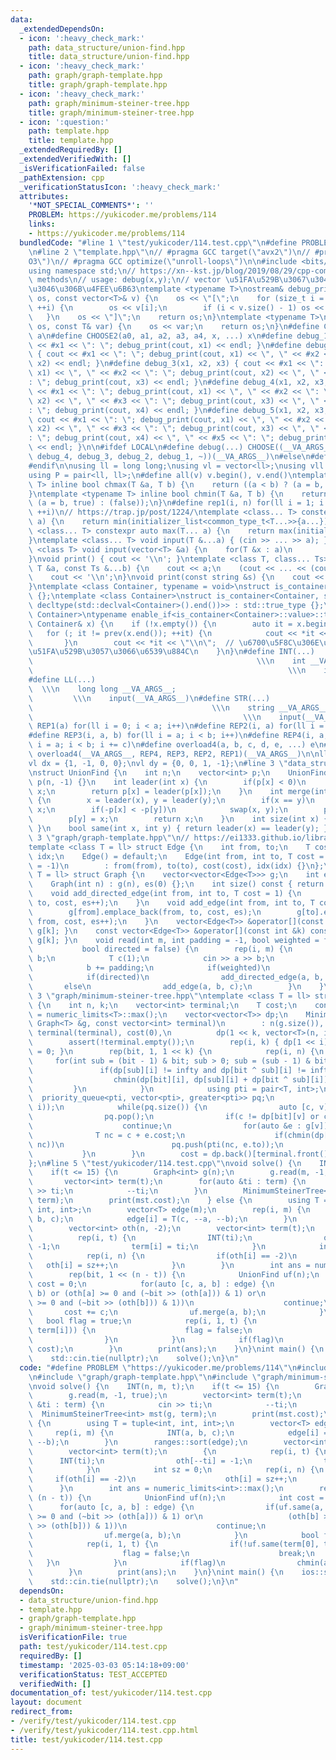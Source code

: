 ```yaml
---
data:
  _extendedDependsOn:
  - icon: ':heavy_check_mark:'
    path: data_structure/union-find.hpp
    title: data_structure/union-find.hpp
  - icon: ':heavy_check_mark:'
    path: graph/graph-template.hpp
    title: graph/graph-template.hpp
  - icon: ':heavy_check_mark:'
    path: graph/minimum-steiner-tree.hpp
    title: graph/minimum-steiner-tree.hpp
  - icon: ':question:'
    path: template.hpp
    title: template.hpp
  _extendedRequiredBy: []
  _extendedVerifiedWith: []
  _isVerificationFailed: false
  _pathExtension: cpp
  _verificationStatusIcon: ':heavy_check_mark:'
  attributes:
    '*NOT_SPECIAL_COMMENTS*': ''
    PROBLEM: https://yukicoder.me/problems/114
    links:
    - https://yukicoder.me/problems/114
  bundledCode: "#line 1 \"test/yukicoder/114.test.cpp\"\n#define PROBLEM \"https://yukicoder.me/problems/114\"\
    \n#line 2 \"template.hpp\"\n// #pragma GCC target(\"avx2\")\n// #pragma GCC optimize(\"\
    O3\")\n// #pragma GCC optimize(\"unroll-loops\")\n\n#include <bits/stdc++.h>\n\
    using namespace std;\n// https://xn--kst.jp/blog/2019/08/29/cpp-comp/\n// debug\
    \ methods\n// usage: debug(x,y);\n// vector \u51FA\u529B\u3067\u304D\u308B\u3088\
    \u3046\u306B\u4FEE\u6B63\ntemplate <typename T>\nostream& debug_print(ostream&\
    \ os, const vector<T>& v) {\n    os << \"[\";\n    for (size_t i = 0; i < v.size();\
    \ ++i) {\n        os << v[i];\n        if (i < v.size() - 1) os << \", \";\n \
    \   }\n    os << \"]\";\n    return os;\n}\ntemplate <typename T>\nostream& debug_print(ostream&\
    \ os, const T& var) {\n    os << var;\n    return os;\n}\n#define CHOOSE(a) CHOOSE2\
    \ a\n#define CHOOSE2(a0, a1, a2, a3, a4, x, ...) x\n#define debug_1(x1) { cout\
    \ << #x1 << \": \"; debug_print(cout, x1) << endl; }\n#define debug_2(x1, x2)\
    \ { cout << #x1 << \": \"; debug_print(cout, x1) << \", \" << #x2 << \": \"; debug_print(cout,\
    \ x2) << endl; }\n#define debug_3(x1, x2, x3) { cout << #x1 << \": \"; debug_print(cout,\
    \ x1) << \", \" << #x2 << \": \"; debug_print(cout, x2) << \", \" << #x3 << \"\
    : \"; debug_print(cout, x3) << endl; }\n#define debug_4(x1, x2, x3, x4) { cout\
    \ << #x1 << \": \"; debug_print(cout, x1) << \", \" << #x2 << \": \"; debug_print(cout,\
    \ x2) << \", \" << #x3 << \": \"; debug_print(cout, x3) << \", \" << #x4 << \"\
    : \"; debug_print(cout, x4) << endl; }\n#define debug_5(x1, x2, x3, x4, x5) {\
    \ cout << #x1 << \": \"; debug_print(cout, x1) << \", \" << #x2 << \": \"; debug_print(cout,\
    \ x2) << \", \" << #x3 << \": \"; debug_print(cout, x3) << \", \" << #x4 << \"\
    : \"; debug_print(cout, x4) << \", \" << #x5 << \": \"; debug_print(cout, x5)\
    \ << endl; }\n\n#ifdef LOCAL\n#define debug(...) CHOOSE((__VA_ARGS__, debug_5,\
    \ debug_4, debug_3, debug_2, debug_1, ~))(__VA_ARGS__)\n#else\n#define debug(...)\n\
    #endif\n\nusing ll = long long;\nusing vl = vector<ll>;\nusing vll = vector<vl>;\n\
    using P = pair<ll, ll>;\n#define all(v) v.begin(), v.end()\ntemplate <typename\
    \ T> inline bool chmax(T &a, T b) {\n    return ((a < b) ? (a = b, true) : (false));\n\
    }\ntemplate <typename T> inline bool chmin(T &a, T b) {\n    return ((a > b) ?\
    \ (a = b, true) : (false));\n}\n#define rep1(i, n) for(ll i = 1; i <= ((ll)n);\
    \ ++i)\n// https://trap.jp/post/1224/\ntemplate <class... T> constexpr auto min(T...\
    \ a) {\n    return min(initializer_list<common_type_t<T...>>{a...});\n}\ntemplate\
    \ <class... T> constexpr auto max(T... a) {\n    return max(initializer_list<common_type_t<T...>>{a...});\n\
    }\ntemplate <class... T> void input(T &...a) { (cin >> ... >> a); }\ntemplate\
    \ <class T> void input(vector<T> &a) {\n    for(T &x : a)\n        cin >> x;\n\
    }\nvoid print() { cout << '\\n'; }\ntemplate <class T, class... Ts> void print(const\
    \ T &a, const Ts &...b) {\n    cout << a;\n    (cout << ... << (cout << ' ', b));\n\
    \    cout << '\\n';\n}\nvoid print(const string &s) {\n    cout << s << '\\n';\n\
    }\ntemplate <class Container, typename = void>\nstruct is_container : std::false_type\
    \ {};\ntemplate <class Container>\nstruct is_container<Container, std::void_t<decltype(std::declval<Container>().begin()),\
    \ decltype(std::declval<Container>().end())>> : std::true_type {};\ntemplate <class\
    \ Container>\ntypename enable_if<is_container<Container>::value>::type print(const\
    \ Container& x) {\n    if (!x.empty()) {\n        auto it = x.begin();\n     \
    \   for (; it != prev(x.end()); ++it) {\n            cout << *it << \" \";\n \
    \       }\n        cout << *it << \"\\n\";  // \u6700\u5F8C\u306E\u8981\u7D20\u3092\
    \u51FA\u529B\u3057\u3066\u6539\u884C\n    }\n}\n#define INT(...)             \
    \                                                  \\\n    int __VA_ARGS__;  \
    \                                                         \\\n    input(__VA_ARGS__)\n\
    #define LL(...)                                                              \
    \  \\\n    long long __VA_ARGS__;                                            \
    \         \\\n    input(__VA_ARGS__)\n#define STR(...)                       \
    \                                        \\\n    string __VA_ARGS__;         \
    \                                               \\\n    input(__VA_ARGS__)\n#define\
    \ REP1(a) for(ll i = 0; i < a; i++)\n#define REP2(i, a) for(ll i = 0; i < a; i++)\n\
    #define REP3(i, a, b) for(ll i = a; i < b; i++)\n#define REP4(i, a, b, c) for(ll\
    \ i = a; i < b; i += c)\n#define overload4(a, b, c, d, e, ...) e\n#define rep(...)\
    \ overload4(__VA_ARGS__, REP4, REP3, REP2, REP1)(__VA_ARGS__)\n\nll inf = 3e18;\n\
    vl dx = {1, -1, 0, 0};\nvl dy = {0, 0, 1, -1};\n#line 3 \"data_structure/union-find.hpp\"\
    \nstruct UnionFind {\n    int n;\n    vector<int> p;\n    UnionFind(int n) : n(n),\
    \ p(n, -1) {}\n    int leader(int x) {\n        if(p[x] < 0)\n            return\
    \ x;\n        return p[x] = leader(p[x]);\n    }\n    int merge(int x, int y)\
    \ {\n        x = leader(x), y = leader(y);\n        if(x == y)\n            return\
    \ x;\n        if(-p[x] < -p[y])\n            swap(x, y);\n        p[x] += p[y];\n\
    \        p[y] = x;\n        return x;\n    }\n    int size(int x) { return -p[leader(x)];\
    \ }\n    bool same(int x, int y) { return leader(x) == leader(y); }\n};\n#line\
    \ 3 \"graph/graph-template.hpp\"\n// https://ei1333.github.io/library/graph/graph-template.hpp\n\
    template <class T = ll> struct Edge {\n    int from, to;\n    T cost;\n    int\
    \ idx;\n    Edge() = default;\n    Edge(int from, int to, T cost = 1, int idx\
    \ = -1)\n        : from(from), to(to), cost(cost), idx(idx) {}\n};\ntemplate <class\
    \ T = ll> struct Graph {\n    vector<vector<Edge<T>>> g;\n    int es; // edge_size\n\
    \    Graph(int n) : g(n), es(0) {};\n    int size() const { return ssize(g); }\n\
    \    void add_directed_edge(int from, int to, T cost = 1) {\n        g[from].emplace_back(from,\
    \ to, cost, es++);\n    }\n    void add_edge(int from, int to, T cost = 1) {\n\
    \        g[from].emplace_back(from, to, cost, es);\n        g[to].emplace_back(to,\
    \ from, cost, es++);\n    }\n    vector<Edge<T>> &operator[](const int &k) { return\
    \ g[k]; }\n    const vector<Edge<T>> &operator[](const int &k) const { return\
    \ g[k]; }\n    void read(int m, int padding = -1, bool weighted = false,\n   \
    \           bool directed = false) {\n        rep(i, m) {\n            int a,\
    \ b;\n            T c(1);\n            cin >> a >> b;\n            a += padding;\n\
    \            b += padding;\n            if(weighted)\n                cin >> c;\n\
    \            if(directed)\n                add_directed_edge(a, b, c);\n     \
    \       else\n                add_edge(a, b, c);\n        }\n    }\n};\n#line\
    \ 3 \"graph/minimum-steiner-tree.hpp\"\ntemplate <class T = ll> struct MinimumSteinerTree\
    \ {\n    int n, k;\n    vector<int> terminal;\n    T cost;\n    const T infty\
    \ = numeric_limits<T>::max();\n    vector<vector<T>> dp;\n    MinimumSteinerTree(const\
    \ Graph<T> &g, const vector<int> terminal)\n        : n(g.size()), k(terminal.size()),\
    \ terminal(terminal), cost(0),\n          dp(1 << k, vector<T>(n, infty)) {\n\
    \        assert(!terminal.empty());\n        rep(i, k) { dp[1 << i][terminal[i]]\
    \ = 0; }\n        rep(bit, 1, 1 << k) {\n            rep(i, n) {\n           \
    \     for(int sub = (bit - 1) & bit; sub > 0; sub = (sub - 1) & bit) {\n     \
    \               if(dp[sub][i] != infty and dp[bit ^ sub][i] != infty)\n      \
    \                  chmin(dp[bit][i], dp[sub][i] + dp[bit ^ sub][i]);\n       \
    \         }\n            }\n            using pti = pair<T, int>;\n          \
    \  priority_queue<pti, vector<pti>, greater<pti>> pq;\n            rep(i, n) pq.push(pti(dp[bit][i],\
    \ i));\n            while(pq.size()) {\n                auto [c, v] = pq.top();\n\
    \                pq.pop();\n                if(c != dp[bit][v] or c == infty)\n\
    \                    continue;\n                for(auto &e : g[v]) {\n      \
    \              T nc = c + e.cost;\n                    if(chmin(dp[bit][e.to],\
    \ nc))\n                        pq.push(pti(nc, e.to));\n                }\n \
    \           }\n        }\n        cost = dp.back()[terminal.front()];\n    }\n\
    };\n#line 5 \"test/yukicoder/114.test.cpp\"\nvoid solve() {\n    INT(n, m, t);\n\
    \    if(t <= 15) {\n        Graph<int> g(n);\n        g.read(m, -1, true);\n \
    \       vector<int> term(t);\n        for(auto &ti : term) {\n            cin\
    \ >> ti;\n            --ti;\n        }\n        MinimumSteinerTree<int> mst(g,\
    \ term);\n        print(mst.cost);\n    } else {\n        using T = tuple<int,\
    \ int, int>;\n        vector<T> edge(m);\n        rep(i, m) {\n            INT(a,\
    \ b, c);\n            edge[i] = T(c, --a, --b);\n        }\n        ranges::sort(edge);\n\
    \        vector<int> oth(n, -2);\n        vector<int> term(t);\n        {\n  \
    \          rep(i, t) {\n                INT(ti);\n                oth[--ti] =\
    \ -1;\n                term[i] = ti;\n            }\n            int sz = 0;\n\
    \            rep(i, n) {\n                if(oth[i] == -2)\n                 \
    \   oth[i] = sz++;\n            }\n        }\n        int ans = numeric_limits<int>::max();\n\
    \        rep(bit, 1 << (n - t)) {\n            UnionFind uf(n);\n            int\
    \ cost = 0;\n            for(auto [c, a, b] : edge) {\n                if(uf.same(a,\
    \ b) or (oth[a] >= 0 and (~bit >> (oth[a])) & 1) or\n                   (oth[b]\
    \ >= 0 and (~bit >> (oth[b])) & 1))\n                    continue;\n         \
    \       cost += c;\n                uf.merge(a, b);\n            }\n         \
    \   bool flag = true;\n            rep(i, 1, t) {\n                if(!uf.same(term[0],\
    \ term[i])) {\n                    flag = false;\n                    break;\n\
    \                }\n            }\n            if(flag)\n                chmin(ans,\
    \ cost);\n        }\n        print(ans);\n    }\n}\nint main() {\n    ios::sync_with_stdio(false);\n\
    \    std::cin.tie(nullptr);\n    solve();\n}\n"
  code: "#define PROBLEM \"https://yukicoder.me/problems/114\"\n#include \"data_structure/union-find.hpp\"\
    \n#include \"graph/graph-template.hpp\"\n#include \"graph/minimum-steiner-tree.hpp\"\
    \nvoid solve() {\n    INT(n, m, t);\n    if(t <= 15) {\n        Graph<int> g(n);\n\
    \        g.read(m, -1, true);\n        vector<int> term(t);\n        for(auto\
    \ &ti : term) {\n            cin >> ti;\n            --ti;\n        }\n      \
    \  MinimumSteinerTree<int> mst(g, term);\n        print(mst.cost);\n    } else\
    \ {\n        using T = tuple<int, int, int>;\n        vector<T> edge(m);\n   \
    \     rep(i, m) {\n            INT(a, b, c);\n            edge[i] = T(c, --a,\
    \ --b);\n        }\n        ranges::sort(edge);\n        vector<int> oth(n, -2);\n\
    \        vector<int> term(t);\n        {\n            rep(i, t) {\n          \
    \      INT(ti);\n                oth[--ti] = -1;\n                term[i] = ti;\n\
    \            }\n            int sz = 0;\n            rep(i, n) {\n           \
    \     if(oth[i] == -2)\n                    oth[i] = sz++;\n            }\n  \
    \      }\n        int ans = numeric_limits<int>::max();\n        rep(bit, 1 <<\
    \ (n - t)) {\n            UnionFind uf(n);\n            int cost = 0;\n      \
    \      for(auto [c, a, b] : edge) {\n                if(uf.same(a, b) or (oth[a]\
    \ >= 0 and (~bit >> (oth[a])) & 1) or\n                   (oth[b] >= 0 and (~bit\
    \ >> (oth[b])) & 1))\n                    continue;\n                cost += c;\n\
    \                uf.merge(a, b);\n            }\n            bool flag = true;\n\
    \            rep(i, 1, t) {\n                if(!uf.same(term[0], term[i])) {\n\
    \                    flag = false;\n                    break;\n             \
    \   }\n            }\n            if(flag)\n                chmin(ans, cost);\n\
    \        }\n        print(ans);\n    }\n}\nint main() {\n    ios::sync_with_stdio(false);\n\
    \    std::cin.tie(nullptr);\n    solve();\n}\n"
  dependsOn:
  - data_structure/union-find.hpp
  - template.hpp
  - graph/graph-template.hpp
  - graph/minimum-steiner-tree.hpp
  isVerificationFile: true
  path: test/yukicoder/114.test.cpp
  requiredBy: []
  timestamp: '2025-03-03 05:14:18+09:00'
  verificationStatus: TEST_ACCEPTED
  verifiedWith: []
documentation_of: test/yukicoder/114.test.cpp
layout: document
redirect_from:
- /verify/test/yukicoder/114.test.cpp
- /verify/test/yukicoder/114.test.cpp.html
title: test/yukicoder/114.test.cpp
---
```

